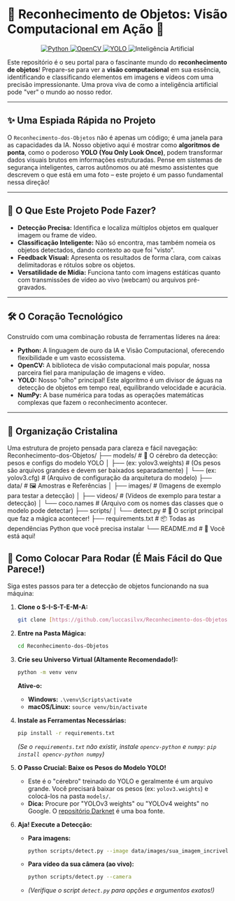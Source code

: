# 🚀 Reconhecimento de Objetos: Visão Computacional em Ação 🎯

<p align="center">
  <a href="https://www.python.org/" target="_blank">
    <img src="https://img.shields.io/badge/Python-3776AB?style=for-the-badge&logo=python&logoColor=white" alt="Python">
  </a>
  <a href="https://opencv.org/" target="_blank">
    <img src="https://img.shields.io/badge/OpenCV-297ACC?style=for-the-badge&logo=opencv&logoColor=white" alt="OpenCV">
  </a>
  <a href="https://pjreddie.com/darknet/yolo/" target="_blank">
    <img src="https://img.shields.io/badge/YOLO-000000?style=for-the-badge&logo=yolo&logoColor=white" alt="YOLO">
  </a>
  <img src="https://img.shields.io/badge/IA-0078D4?style=for-the-badge&logo=microsoftazure&logoColor=white" alt="Inteligência Artificial">
</p>

Este repositório é o seu portal para o fascinante mundo do **reconhecimento de objetos**! Prepare-se para ver a **visão computacional** em sua essência, identificando e classificando elementos em imagens e vídeos com uma precisão impressionante. Uma prova viva de como a inteligência artificial pode "ver" o mundo ao nosso redor.

---

## ✨ Uma Espiada Rápida no Projeto

O `Reconhecimento-dos-Objetos` não é apenas um código; é uma janela para as capacidades da IA. Nosso objetivo aqui é mostrar como **algoritmos de ponta**, como o poderoso **YOLO (You Only Look Once)**, podem transformar dados visuais brutos em informações estruturadas. Pense em sistemas de segurança inteligentes, carros autônomos ou até mesmo assistentes que descrevem o que está em uma foto – este projeto é um passo fundamental nessa direção!

---

## 🌟 O Que Este Projeto Pode Fazer?

* **Detecção Precisa:** Identifica e localiza múltiplos objetos em qualquer imagem ou frame de vídeo.
* **Classificação Inteligente:** Não só encontra, mas também nomeia os objetos detectados, dando contexto ao que foi "visto".
* **Feedback Visual:** Apresenta os resultados de forma clara, com caixas delimitadoras e rótulos sobre os objetos.
* **Versatilidade de Mídia:** Funciona tanto com imagens estáticas quanto com transmissões de vídeo ao vivo (webcam) ou arquivos pré-gravados.

---

## 🛠️ O Coração Tecnológico

Construído com uma combinação robusta de ferramentas líderes na área:

* **Python:** A linguagem de ouro da IA e Visão Computacional, oferecendo flexibilidade e um vasto ecossistema.
* **OpenCV:** A biblioteca de visão computacional mais popular, nossa parceira fiel para manipulação de imagens e vídeo.
* **YOLO:** Nosso "olho" principal! Este algoritmo é um divisor de águas na detecção de objetos em tempo real, equilibrando velocidade e acurácia.
* **NumPy:** A base numérica para todas as operações matemáticas complexas que fazem o reconhecimento acontecer.

---

## 📂 Organização Cristalina

Uma estrutura de projeto pensada para clareza e fácil navegação:
Reconhecimento-dos-Objetos/
├── models/                     # 🧠 O cérebro da detecção: pesos e configs do modelo YOLO
│   ├── (ex: yolov3.weights)    #   (Os pesos são arquivos grandes e devem ser baixados separadamente)
│   └── (ex: yolov3.cfg)        #   (Arquivo de configuração da arquitetura do modelo)
├── data/                       # 🖼️ Amostras e Referências
│   ├── images/                 #   (Imagens de exemplo para testar a detecção)
│   ├── videos/                 #   (Vídeos de exemplo para testar a detecção)
│   └── coco.names              #   (Arquivo com os nomes das classes que o modelo pode detectar)
├── scripts/
│   └── detect.py               # 🚀 O script principal que faz a mágica acontecer!
├── requirements.txt            # 📦 Todas as dependências Python que você precisa instalar
└── README.md                   # 📖 Você está aqui!

## 🚀 Como Colocar Para Rodar (É Mais Fácil do Que Parece!)

Siga estes passos para ter a detecção de objetos funcionando na sua máquina:

1.  **Clone o S-I-S-T-E-M-A:**
    ```bash
    git clone [https://github.com/luccasilvx/Reconhecimento-dos-Objetos.git](https://github.com/luccasilvx/Reconhecimento-dos-Objetos.git)
    ```
2.  **Entre na Pasta Mágica:**
    ```bash
    cd Reconhecimento-dos-Objetos
    ```
3.  **Crie seu Universo Virtual (Altamente Recomendado!):**
    ```bash
    python -m venv venv
    ```
    **Ative-o:**
    * **Windows:** `.\venv\Scripts\activate`
    * **macOS/Linux:** `source venv/bin/activate`

4.  **Instale as Ferramentas Necessárias:**
    ```bash
    pip install -r requirements.txt
    ```
    *(Se o `requirements.txt` não existir, instale `opencv-python` e `numpy`: `pip install opencv-python numpy`)*

5.  **O Passo Crucial: Baixe os Pesos do Modelo YOLO!**
    * Este é o "cérebro" treinado do YOLO e geralmente é um arquivo grande. Você precisará baixar os pesos (ex: `yolov3.weights`) e colocá-los na pasta `models/`.
    * **Dica:** Procure por "YOLOv3 weights" ou "YOLOv4 weights" no Google. O [repositório Darknet](https://pjreddie.com/darknet/yolo/) é uma boa fonte.

6.  **Aja! Execute a Detecção:**
    * **Para imagens:**
        ```bash
        python scripts/detect.py --image data/images/sua_imagem_incrivel.jpg
        ```
    * **Para vídeo da sua câmera (ao vivo):**
        ```bash
        python scripts/detect.py --camera
        ```
    * *(Verifique o script `detect.py` para opções e argumentos exatos!)*
